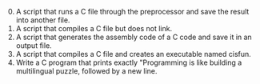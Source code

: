 0. A script that runs a C file through the preprocessor and save the result into another file.
1. A script that compiles a C file but does not link.
2. A script that generates the assembly code of a C code and save it in an output file.
3. A script that compiles a C file and creates an executable named cisfun.
4. Write a C program that prints exactly "Programming is like building a multilingual puzzle, followed by a new line.
